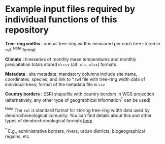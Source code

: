 # Example input files required by individual functions of this repository

**Tree-ring widths** : annual tree-ring widths measured per each tree stored in `rwl` <sup>Note</sup> format

**Climate** : timeseries of monthly mean temperatures and monthly precipitation totals stored in `csv` (alt. `xls`, `xlsx`) formats

**Metadata** : site metadata; mandatory columns include site name, coordinates, species, and link to *.rwl file with tree-ring width data of individual trees; format of the metadata file is `csv`

**Country borders** : ESRI shapefile with country borders in WGS projection (alternatively, any other type of geographical information<sup>*</sup> can be used)

<sup>Note</sup> The `rwl` is standard format for storing tree-ring width data used by dendrochronological comunity. You can find details about this and other types of dendrochronological formats [here](https://www.treeringsociety.org/resources/SOM/Brewer_Murphy_SupplementaryMaterial.pdf).

<sup>*</sup> E.g., administrative borders, rivers, urban districts, biogeographical regions, etc.
